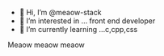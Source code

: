 - 👋 Hi, I’m @meaow-stack
- 👀 I’m interested in ... front end developer 
- 🌱 I’m currently learning ...c,cpp,css

<!---
meaow-stack/meaow-stack is a ✨ special ✨ repository because its `README.md` (this file) appears on your GitHub profile.
You can click the Preview link to take a look at your changes.
--->
Meaow meaow meaow 
